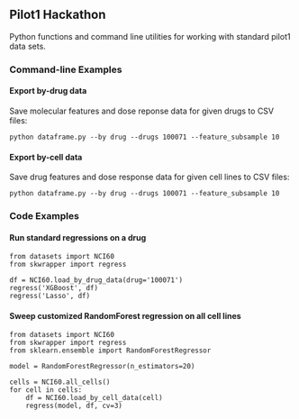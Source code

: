 ## Pilot1 Hackathon

Python functions and command line utilities for working with standard pilot1 data sets.

### Command-line Examples

#### Export by-drug data
Save molecular features and dose reponse data for given drugs to CSV files:
```
python dataframe.py --by drug --drugs 100071 --feature_subsample 10
```

#### Export by-cell data
Save drug features and dose response data for given cell lines to CSV files:
```
python dataframe.py --by drug --drugs 100071 --feature_subsample 10
```

### Code Examples

#### Run standard regressions on a drug

```
from datasets import NCI60
from skwrapper import regress

df = NCI60.load_by_drug_data(drug='100071')
regress('XGBoost', df)
regress('Lasso', df)
```

#### Sweep customized RandomForest regression on all cell lines
```
from datasets import NCI60
from skwrapper import regress
from sklearn.ensemble import RandomForestRegressor

model = RandomForestRegressor(n_estimators=20)

cells = NCI60.all_cells()
for cell in cells:
    df = NCI60.load_by_cell_data(cell)
	regress(model, df, cv=3)
```	



